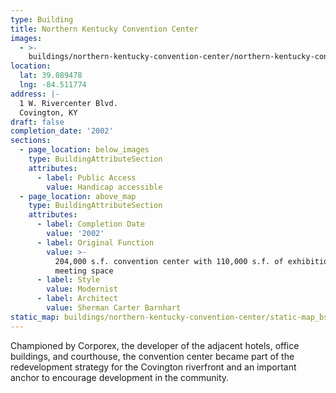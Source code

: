 ```yaml
---
type: Building
title: Northern Kentucky Convention Center
images:
  - >-
    buildings/northern-kentucky-convention-center/northern-kentucky-convention-center-0_hxjo8n
location:
  lat: 39.089478
  lng: -84.511774
address: |-
  1 W. Rivercenter Blvd.
  Covington, KY
draft: false
completion_date: '2002'
sections:
  - page_location: below_images
    type: BuildingAttributeSection
    attributes:
      - label: Public Access
        value: Handicap accessible
  - page_location: above_map
    type: BuildingAttributeSection
    attributes:
      - label: Completion Date
        value: '2002'
      - label: Original Function
        value: >-
          204,000 s.f. convention center with 110,000 s.f. of exhibition &
          meeting space
      - label: Style
        value: Modernist
      - label: Architect
        value: Sherman Carter Barnhart
static_map: buildings/northern-kentucky-convention-center/static-map_bsbfdn
---
```


Championed by Corporex, the developer of the adjacent hotels, office buildings, and courthouse, the convention center became part of the redevelopment strategy for the Covington riverfront and an important anchor to encourage development in the community.
